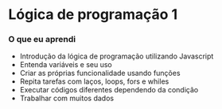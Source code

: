 # Lógica de programação 1

### O que eu aprendi

- Introdução da lógica de programação utilizando Javascript
- Entenda variáveis e seu uso
- Criar as próprias funcionalidade usando funções
- Repita tarefas com laços, loops, fors e whiles
- Executar códigos diferentes dependendo da condição
- Trabalhar com muitos dados
